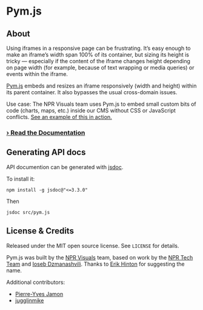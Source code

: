 # Pym.js

## About

Using iframes in a responsive page can be frustrating. It&rsquo;s easy enough to make an iframe&rsquo;s width span 100% of its container, but sizing its height is tricky &mdash; especially if the content of the iframe changes height depending on page width (for example, because of text wrapping or media queries) or events within the iframe.

<a href="https://raw.githubusercontent.com/nprapps/pym.js/master/src/pym.js">Pym.js</a> embeds and resizes an iframe responsively (width and height) within its parent container. It also bypasses the usual cross-domain issues.

Use case: The NPR Visuals team uses Pym.js to embed small custom bits of code (charts, maps, etc.) inside our CMS without CSS or JavaScript conflicts. [See an example of this in action.](http://www.npr.org/2014/03/25/293870089/maze-of-college-costs-and-aid-programs-trap-some-families)

### [&rsaquo; Read the Documentation](http://blog.apps.npr.org/pym.js/)

## Generating API docs

API documention can be generated with [jsdoc](https://github.com/jsdoc3/jsdoc).

To install it:

```
npm install -g jsdoc@"<=3.3.0"
```

Then

```
jsdoc src/pym.js
```

## License & Credits

Released under the MIT open source license. See `LICENSE` for details.

Pym.js was built by the [NPR Visuals](http://github.com/nprapps) team, based on work by the [NPR Tech Team](https://github.com/npr/responsiveiframe) and [Ioseb Dzmanashvili](https://github.com/ioseb). Thanks to [Erik Hinton](https://twitter.com/erikhinton) for suggesting the name.

Additional contributors:

* [Pierre-Yves Jamon](https://github.com/Pym) 
* [jugglinmike](https://github.com/jugglinmike)
